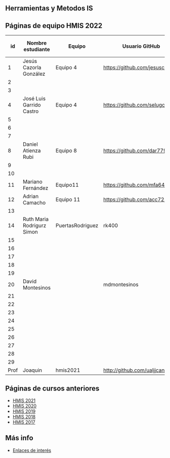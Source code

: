 ## Herramientas y Metodos IS

## Páginas de equipo HMIS 2022

id | Nombre estudiante  | Equipo | Usuario GitHub | Repositorio de Web de equipo 
-- | ----------------- | ----------------- | ----------------- | -----------------
1 | Jesús Cazorla González| Equipo 4 | https://github.com/jesuscazorla | 
2 | | | | 
3 | | | | 
4 | José Luis Garrido Castro | Equipo 4 | https://github.com/selugc4 | 
5 | | | | 
6 | | | |
7 | | | | 
8 |Daniel Atienza Rubi | Equipo 8 |https://github.com/dar779 | 
9 | | | |
10 | | | | 
11 | Mariano Fernández | Equipo11 | https://github.com/mfa645 | 
12 | Adrian Camacho | Equipo 11 | https://github.com/acc728 | | 
13 | | | | 
14 | Ruth Maria Rodrigurz Simon | PuertasRodriguez | rk400 | 
15 | | | | 
16 | | | |
17 | | | | 
18 | | | | 
19 | | | |
20 | David Montesinos | | mdmontesinos | 
21 | | | | 
22 | | | | 
23 | | | | 
24 | | | | 
25 | | | | 
26 | | | |
27 | | | | 
28 | | | | 
29 | | | |
Prof | Joaquin | hmis2021 | http://github.com/ualjjcanada  |


## Páginas de cursos anteriores
* [HMIS 2021](index2021.md)
* [HMIS 2020](index2020.md)
* [HMIS 2019](index2019.md)
* [HMIS 2018](index2018.md)
* [HMIS 2017](index2017.md)

## Más info
* [Enlaces de interés](enlaces.md)
